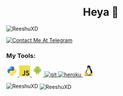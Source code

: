 <h1 align="center">Heya 👋</h1>
<p align="left"> <img src="https://komarev.com/ghpvc/?username=ReeshuXD&label=Profile%20views&color=0e75b6&style=plastic" alt="ReeshuXD" /> </p>

[![Contact Me At Telegram](https://img.shields.io/badge/telegram-1b77FF.svg?style=for-the-badge&logo=telegram)](https://t.me/TheStarkXD)

<h3 align="left">My Tools:</h3>
<p align="left"> <a href="https://www.python.org" target="_blank"> <img src="https://raw.githubusercontent.com/devicons/devicon/master/icons/python/python-original.svg" alt="python" width="30" height="30"/> </a> 
<a href="https://www.javascript.com" target="_blank"> <img src="https://raw.githubusercontent.com/devicons/devicon/master/icons/javascript/javascript-original.svg" alt="javascript" width="30" height="30"/> </a>
<a align="left"> <a href="https://developer.android.com" target="_blank"> <img src="https://raw.githubusercontent.com/devicons/devicon/master/icons/android/android-original-wordmark.svg" alt="android" width="30" height="30"/> </a> 
<a href="https://git-scm.com/" target="_blank"> <img src="https://www.vectorlogo.zone/logos/git-scm/git-scm-icon.svg" alt="git" width="30" height="30"/> </a> 
<a href="https://heroku.com" target="_blank"> <img src="https://www.vectorlogo.zone/logos/heroku/heroku-icon.svg" alt="heroku" width="30" height="30"/> </a>
<a href="https://www.linux.org/" target="_blank"> <img src="https://raw.githubusercontent.com/devicons/devicon/master/icons/linux/linux-original.svg" alt="linux" width="30" height="30"/> </a> </p> 

<p><img align="left" src="https://github-readme-stats.vercel.app/api/top-langs?username=ReeshuXD&show_icons=true&theme=tokyonight&locale=en&layout=compact" alt="ReeshuXD" /></p>

<p>&nbsp;<img align="center" src="https://github-readme-stats.vercel.app/api?username=ReeshuXD&show_icons=true&theme=tokyonight&locale=en" alt="ReeshuXD" /></p>
